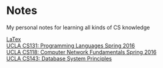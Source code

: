 # Notes
My personal notes for learning all kinds of CS knowledge

[LaTex](./LaTex.md)  
[UCLA CS131: Programming Languages Spring 2016](./cs131.md)  
[UCLA CS118: Computer Network Fundamentals Spring 2016](./cs118.md)  
[UCLA CS143: Database System Principles](./cs143.md)
